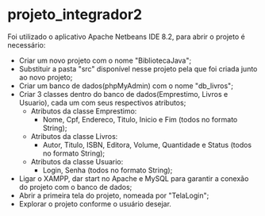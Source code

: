# projeto_integrador2
Foi utilizado o aplicativo Apache Netbeans IDE 8.2, para abrir o projeto é necessário:
- Criar um novo projeto com o nome "BibliotecaJava";
- Substituir a pasta "src" disponível nesse projeto pela que foi criada junto ao novo projeto;
- Criar um banco de dados(phpMyAdmin) com o nome "db_livros";
- Criar 3 classes dentro do banco de dados(Emprestimo, Livros e Usuario), cada um com seus respectivos atributos;
  - Atributos da classe Emprestimo:
    - Nome, Cpf, Endereco, Titulo, Inicio e Fim (todos no formato String);
  - Atributos da classe Livros: 
    - Autor, Titulo, ISBN, Editora, Volume, Quantidade e Status (todos no formato String);
  - Atributos da classe Usuario: 
    - Login, Senha (todos no formato String);
- Ligar o XAMPP, dar start no Apache e MySQL para garantir a conexão do projeto com o banco de dados;
- Abrir a primeira tela do projeto, nomeada por "TelaLogin";
- Explorar o projeto conforme o usuário desejar.
